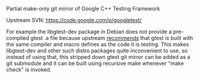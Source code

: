 Partial make-only git mirror of Google C++ Testing Framework

Upstream SVN: https://code.google.com/p/googletest/

For example the libgtest-dev package in Debian does not provide a pre-compiled
gtest .a file because upstream [recommends][1] that gtest is built with the
same compiler and macro defines as the code it is testing. This makes
libgtest-dev and other such distro packages quite inconvenient to use, so
instead of using that, this stripped down gtest git mirror can be added as a
git submodule and it can be built using recursive make whenever "make check"
is invoked.


[1]: https://groups.google.com/forum/#!topic/googletestframework/Zo7_HOv1MJ0
